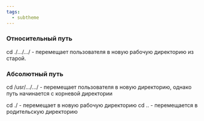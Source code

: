 ```yaml
---
tags:
  - subtheme
---
```

### Относительный путь
cd ./.../.../  -  перемещает пользователя в новую рабочую директорию из старой.

### Абсолютный путь
cd /usr/.../.../  -  перемещает пользователя в новую директорию, однако путь начинается с корневой директории

cd ./ -  перемещает в новую рабочую директорию
cd ..  -  перемещается в родительскую директорию